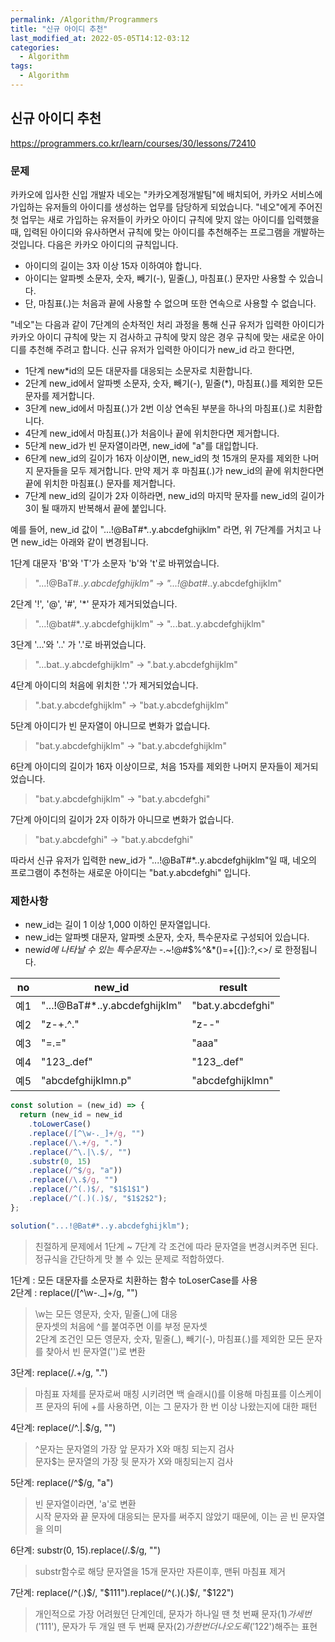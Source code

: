 ```yaml
---
permalink: /Algorithm/Programmers
title: "신규 아이디 추천"
last_modified_at: 2022-05-05T14:12-03:12
categories:
  - Algorithm
tags:
  - Algorithm
---
```


## 신규 아이디 추천

https://programmers.co.kr/learn/courses/30/lessons/72410

### 문제

카카오에 입사한 신입 개발자 네오는 "카카오계정개발팀"에 배치되어, 카카오 서비스에 가입하는 유저들의 아이디를 생성하는 업무를 담당하게 되었습니다. "네오"에게 주어진 첫 업무는 새로 가입하는 유저들이 카카오 아이디 규칙에 맞지 않는 아이디를 입력했을 때, 입력된 아이디와 유사하면서 규칙에 맞는 아이디를 추천해주는 프로그램을 개발하는 것입니다.
다음은 카카오 아이디의 규칙입니다.

- 아이디의 길이는 3자 이상 15자 이하여야 합니다.
- 아이디는 알파벳 소문자, 숫자, 빼기(-), 밑줄(\_), 마침표(.) 문자만 사용할 수 있습니다.
- 단, 마침표(.)는 처음과 끝에 사용할 수 없으며 또한 연속으로 사용할 수 없습니다.

"네오"는 다음과 같이 7단계의 순차적인 처리 과정을 통해 신규 유저가 입력한 아이디가 카카오 아이디 규칙에 맞는 지 검사하고 규칙에 맞지 않은 경우 규칙에 맞는 새로운 아이디를 추천해 주려고 합니다.
신규 유저가 입력한 아이디가 new_id 라고 한다면,

- 1단계 new\*id의 모든 대문자를 대응되는 소문자로 치환합니다.
- 2단계 new_id에서 알파벳 소문자, 숫자, 빼기(-), 밑줄(\*), 마침표(.)를 제외한 모든 문자를 제거합니다.
- 3단계 new_id에서 마침표(.)가 2번 이상 연속된 부분을 하나의 마침표(.)로 치환합니다.
- 4단계 new_id에서 마침표(.)가 처음이나 끝에 위치한다면 제거합니다.
- 5단계 new_id가 빈 문자열이라면, new_id에 "a"를 대입합니다.
- 6단계 new_id의 길이가 16자 이상이면, new_id의 첫 15개의 문자를 제외한 나머지 문자들을 모두 제거합니다.
  만약 제거 후 마침표(.)가 new_id의 끝에 위치한다면 끝에 위치한 마침표(.) 문자를 제거합니다.
- 7단계 new_id의 길이가 2자 이하라면, new_id의 마지막 문자를 new_id의 길이가 3이 될 때까지 반복해서 끝에 붙입니다.

예를 들어, new_id 값이 "...!@BaT#\*..y.abcdefghijklm" 라면, 위 7단계를 거치고 나면 new_id는 아래와 같이 변경됩니다.

1단계 대문자 'B'와 'T'가 소문자 'b'와 't'로 바뀌었습니다.

> "...!@BaT#_..y.abcdefghijklm" → "...!@bat#_..y.abcdefghijklm"

2단계 '!', '@', '#', '\*' 문자가 제거되었습니다.

> "...!@bat#\*..y.abcdefghijklm" → "...bat..y.abcdefghijklm"

3단계 '...'와 '..' 가 '.'로 바뀌었습니다.

> "...bat..y.abcdefghijklm" → ".bat.y.abcdefghijklm"

4단계 아이디의 처음에 위치한 '.'가 제거되었습니다.

> ".bat.y.abcdefghijklm" → "bat.y.abcdefghijklm"

5단계 아이디가 빈 문자열이 아니므로 변화가 없습니다.

> "bat.y.abcdefghijklm" → "bat.y.abcdefghijklm"

6단계 아이디의 길이가 16자 이상이므로, 처음 15자를 제외한 나머지 문자들이 제거되었습니다.

> "bat.y.abcdefghijklm" → "bat.y.abcdefghi"

7단계 아이디의 길이가 2자 이하가 아니므로 변화가 없습니다.

> "bat.y.abcdefghi" → "bat.y.abcdefghi"

따라서 신규 유저가 입력한 new_id가 "...!@BaT#\*..y.abcdefghijklm"일 때, 네오의 프로그램이 추천하는 새로운 아이디는 "bat.y.abcdefghi" 입니다.

### 제한사항

- new_id는 길이 1 이상 1,000 이하인 문자열입니다.
- new_id는 알파벳 대문자, 알파벳 소문자, 숫자, 특수문자로 구성되어 있습니다.
- new*id에 나타날 수 있는 특수문자는 -*.~!@#$%^&\*()=+[{]}:?,<>/ 로 한정됩니다.

| no  | new_id                         | result            |
| --- | ------------------------------ | ----------------- |
| 예1 | "...!@BaT#\*..y.abcdefghijklm" | "bat.y.abcdefghi" |
| 예2 | "z-+.^."                       | "z--"             |
| 예3 | "=.="                          | "aaa"             |
| 예4 | "123\_.def"                    | "123\_.def"       |
| 예5 | "abcdefghijklmn.p"             | "abcdefghijklmn"  |

```javascript
const solution = (new_id) => {
  return (new_id = new_id
    .toLowerCase()
    .replace(/[^\w-._]+/g, "")
    .replace(/\.+/g, ".")
    .replace(/^\.|\.$/, "")
    .substr(0, 15)
    .replace(/^$/g, "a"))
    .replace(/\.$/g, "")
    .replace(/^(.)$/, "$1$1$1")
    .replace(/^(.)(.)$/, "$1$2$2");
};

solution("...!@Bat#*..y.abcdefghijklm");
```

> 친절하게 문제에서 1단계 ~ 7단계 각 조건에 따라 문자열을 변경시켜주면 된다. 정규식을 간단하게 맛 볼 수 있는 문제로 적합하였다.

1단계 : 모든 대문자를 소문자로 치환하는 함수 toLoserCase를 사용  
2단계 : replace(/[^\w-._]+/g, "")

> \w는 모든 영문자, 숫자, 밑줄(\_)에 대응  
> 문자셋의 처음에 ^를 붙여주면 이를 부정 문자셋  
> 2단계 조건인 모든 영문자, 숫자, 밑줄(\_), 빼기(-), 마침표(.)를 제외한 모든 문자를 찾아서 빈 문자열('')로 변환

3단계: replace(/\.+/g, ".")

> 마침표 자체를 문자로써 매칭 시키려면 백 슬래시(\)를 이용해 마침표를 이스케이프
> 문자의 뒤에 +를 사용하면, 이는 그 문자가 한 번 이상 나왔는지에 대한 패턴

4단계: replace(/^\.|\.$/g, "")

> ^문자는 문자열의 가장 앞 문자가 X와 매칭 되는지 검사  
> 문자$는 문자열의 가장 뒷 문자가 X와 매칭되는지 검사

5단계: replace(/^$/g, "a")

> 빈 문자열이라면, 'a'로 변환  
> 시작 문자와 끝 문자에 대응되는 문자를 써주지 않았기 때문에, 이는 곧 빈 문자열을 의미

6단계: substr(0, 15).replace(/\.$/g, "")

> substr함수로 해당 문자열을 15개 문자만 자른이후, 맨뒤 마침표 제거

7단계: replace(/^(.)$/, "$1$1$1").replace(/^(.)(.)$/, "$1$2$2")

> 개인적으로 가장 어려웠던 단계인데, 문자가 하나일 땐 첫 번째 문자($1)가 세 번('$1$1$1'), 문자가 두 개일 땐 두 번째 문자($2)가 한 번 더 나오도록('$1$2$2')해주는 표현
